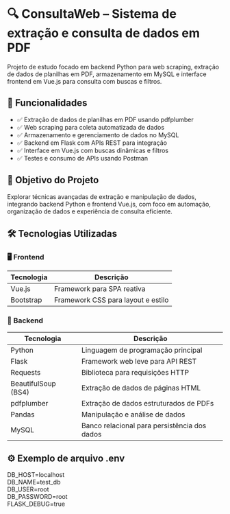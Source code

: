 # 🔍 ConsultaWeb – Sistema de extração e consulta de dados em PDF

Projeto de estudo focado em backend Python para web scraping, extração de dados de planilhas em PDF, armazenamento em MySQL e interface frontend em Vue.js para consulta com buscas e filtros.

## 🚀 Funcionalidades

- ✅ Extração de dados de planilhas em PDF usando pdfplumber  
- ✅ Web scraping para coleta automatizada de dados  
- ✅ Armazenamento e gerenciamento de dados no MySQL  
- ✅ Backend em Flask com APIs REST para integração  
- ✅ Interface em Vue.js com buscas dinâmicas e filtros  
- ✅ Testes e consumo de APIs usando Postman  

## 🎯 Objetivo do Projeto

Explorar técnicas avançadas de extração e manipulação de dados, integrando backend Python e frontend Vue.js, com foco em automação, organização de dados e experiência de consulta eficiente.

## 🛠️ Tecnologias Utilizadas

### 🖥️ Frontend

| Tecnologia | Descrição                         |
|------------|----------------------------------|
| Vue.js     | Framework para SPA reativa       |
| Bootstrap  | Framework CSS para layout e estilo|

### 🧪 Backend

| Tecnologia  | Descrição                                  |
|-------------|--------------------------------------------|
| Python      | Linguagem de programação principal         |
| Flask       | Framework web leve para API REST            |
| Requests    | Biblioteca para requisições HTTP            |
| BeautifulSoup (BS4) | Extração de dados de páginas HTML         |
| pdfplumber  | Extração de dados estruturados de PDFs      |
| Pandas      | Manipulação e análise de dados               |
| MySQL       | Banco relacional para persistência dos dados |

## ⚙️ Exemplo de arquivo .env

  DB_HOST=localhost<br>
  DB_NAME=test_db<br>
  DB_USER=root<br>
  DB_PASSWORD=root<br>
  FLASK_DEBUG=true<br>
